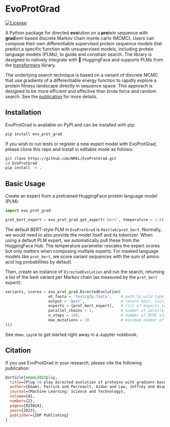# EvoProtGrad

[![License](https://img.shields.io/badge/License-BSD_3--Clause-blue.svg)](https://opensource.org/licenses/BSD-3-Clause)

A Python package for directed **evo**lution on a **pro**tein sequence with **grad**ient-based discrete Markov chain monte carlo (MCMC). Users can compose their own differentiable supervised protein sequence models that predict a specific function with unsupervised models, including protein language models (PLMs), to guide and constrain search. The library is designed to natively integrate with 🤗 HuggingFace and supports PLMs from the [transformers](https://huggingface.co/docs/transformers/index) library.

The underlying search technique is based on a variant of discrete MCMC that use gradients of a differentiable energy function to rapidly explore a protein fitness landscape directly in sequence space. This approach is designed to be more efficient and effective than brute force and random search. See the [publication](https://doi.org/10.1088/2632-2153/accacd) for more details.


## Installation

EvoProtGrad is available on PyPI and can be installed with pip:

```bash
pip install evo_prot_grad
```

If you wish to run tests or register a new expert model with EvoProtGrad, please clone this repo and install in editable mode as follows:

```bash
git clone https://github.com/NREL/EvoProtGrad.git
cd EvoProtGrad
pip install -e .
```

## Basic Usage

Create an expert from a pretrained HuggingFace protein language model (PLM):

```python
import evo_prot_grad

prot_bert_expert = evo_prot_grad.get_expert('bert', temperature = 1.0)
```
The default BERT-style PLM in `EvoProtGrad` is `Rostlab/prot_bert`. Normally, we would need to also provide the model itself and its tokenizer. When using a default PLM expert, we automatically pull these from the HuggingFace Hub. The temperature parameter rescales the expert scores but only matters when composing multiple experts. For masked language models like `prot_bert`, we score variant sequences with the sum of amino acid log probabilities by default.

Then, create an instance of `DirectedEvolution` and run the search, returning a list of the best variant per Markov chain (as measured by the `prot_bert` expert):

```python
variants, scores = evo_prot_grad.DirectedEvolution(
                   wt_fasta = 'test/gfp.fasta',    # path to wild type fasta file
                   output = 'best',                # return best, last, all variants    
                   experts = [prot_bert_expert],   # list of experts to compose
                   parallel_chains = 1,            # number of parallel chains to run
                   n_steps = 100,                  # number of MCMC steps per chain
                   max_mutations = 10              # maximum number of mutations per variant
)()
```

See `demo.ipynb` to get started right away in a Jupyter notebook.

## Citation

If you use EvoProtGrad in your research, please cite the following publication:

```bibtex
@article{emami2023plug,
  title={Plug \& play directed evolution of proteins with gradient-based discrete MCMC},
  author={Emami, Patrick and Perreault, Aidan and Law, Jeffrey and Biagioni, David and John, Peter St},
  journal={Machine Learning: Science and Technology},
  volume={4},
  number={2},
  pages={025014},
  year={2023},
  publisher={IOP Publishing}
}
```
